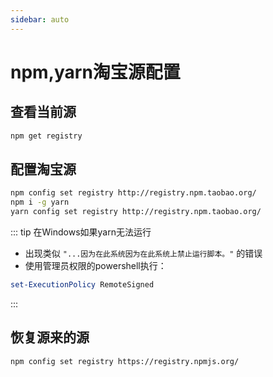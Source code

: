 ```yaml
---
sidebar: auto
---
```


# npm,yarn淘宝源配置

## 查看当前源

```go
npm get registry 
```

## 配置淘宝源

```sh
npm config set registry http://registry.npm.taobao.org/
npm i -g yarn
yarn config set registry http://registry.npm.taobao.org/
```

::: tip 在Windows如果yarn无法运行
- 出现类似 `"...因为在此系统因为在此系统上禁止运行脚本。"` 的错误
- 使用管理员权限的powershell执行：
```powershell
set-ExecutionPolicy RemoteSigned
```
:::

## 恢复源来的源

```sh
npm config set registry https://registry.npmjs.org/
```

